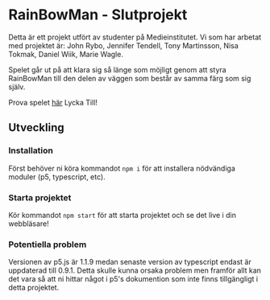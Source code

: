 # RainBowMan - Slutprojekt
Detta är ett projekt utfört av studenter på Medieinstitutet. Vi som har arbetat med projektet är:
John Rybo, Jennifer Tendell, Tony Martinsson, Nisa Tokmak, Daniel Wiik, Marie Wagle.

Spelet går ut på att klara sig så länge som möjligt genom att styra RainBowMan till den delen av väggen som består av samma färg som sig själv. 

Prova spelet [här](rainbowman.netlify.app/)
Lycka Till!



## Utveckling
### Installation
Först behöver ni köra kommandot `npm i` för att installera nödvändiga moduler (p5, typescript, etc).

### Starta projektet
Kör kommandot `npm start` för att starta projektet och se det live i din webbläsare!


### Potentiella problem
Versionen av p5.js är 1.1.9 medan senaste version av typescript endast är uppdaterad till 0.9.1. Detta skulle kunna orsaka problem men framför allt kan det vara så att ni hittar något i p5's dokumention som inte finns tillgängligt i detta projektet.
